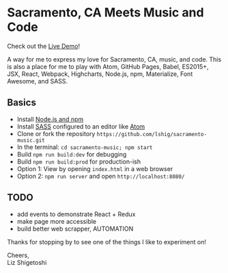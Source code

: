 # Sacramento, CA Meets Music and Code

Check out the [Live Demo](https://lshig.github.io/sacramento-music)!

A way for me to express my love for Sacramento, CA, music, and code. This is also a place for me to play with Atom, GitHub Pages, Babel, ES2015+, JSX, React, Webpack, Highcharts, Node.js, npm, Materialize, Font Awesome, and SASS.

## Basics

- Install [Node.js and npm](https://nodejs.org/en/)
- Install [SASS](http://sass-lang.com/) configured to an editor like [Atom](https://atom.io/)
- Clone or fork the repository `https://github.com/lshig/sacramento-music.git`
- In the terminal: `cd sacramento-music; npm start`
- Build `npm run build:dev` for debugging
- Build `npm run build:prod` for production-ish
- Option 1: View by opening `index.html` in a web browser
- Option 2: `npm run server` and open `http://localhost:8080/`

## TODO
- add events to demonstrate React + Redux
- make page more accessible
- build better web scrapper, AUTOMATION


Thanks for stopping by to see one of the things I like to experiment on!

Cheers,<br>
Liz Shigetoshi
